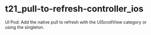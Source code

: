 # t21_pull-to-refresh-controller_ios
UI Pod: Add the native pull to refresh with the UIScrollView category or using the singleton.

